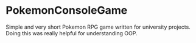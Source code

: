 # PokemonConsoleGame

Simple and very short Pokemon RPG game written for university projects. Doing this was really helpful for understanding OOP.
